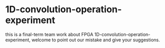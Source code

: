 # 1D-convolution-operation-experiment

this is a final-term team work about FPGA 1D-convolution-operation-experiment, welcome to point out our mistake and give your suggestions.

